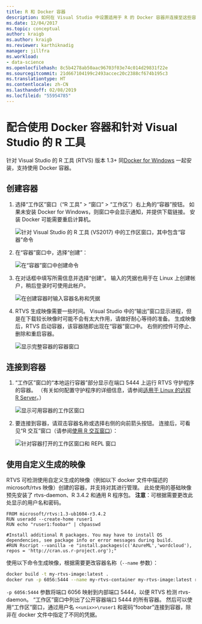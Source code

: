 ```yaml
---
title: R 和 Docker 容器
description: 如何在 Visual Studio 中设置适用于 R 的 Docker 容器并连接至这些容器。
ms.date: 12/04/2017
ms.topic: conceptual
author: kraigb
ms.author: kraigb
ms.reviewer: karthiknadig
manager: jillfra
ms.workload:
- data-science
ms.openlocfilehash: 8c5b4278ab50aac96703f03e74c014d29831f22e
ms.sourcegitcommit: 21d667104199c2493accec20c2388cf674b195c3
ms.translationtype: HT
ms.contentlocale: zh-CN
ms.lasthandoff: 02/08/2019
ms.locfileid: "55954785"
---
```

# <a name="use-docker-containers-with-r-tools-for-visual-studio"></a>配合使用 Docker 容器和针对 Visual Studio 的 R 工具

针对 Visual Studio 的 R 工具 (RTVS) 版本 1.3+ 同[Docker for Windows](https://www.docker.com/docker-windows) 一起安装，支持使用 Docker 容器。

## <a name="create-a-container"></a>创建容器

1. 选择“工作区”窗口（“R 工具” > “窗口” > “工作区”）右上角的“容器”按钮。 如果未安装 Docker for Windows，则窗口中会显示通知，并提供下载链接。 安装 Docker 可能需要重启计算机。

    ![针对 Visual Studio 的 R 工具 (VS2017) 中的工作区窗口，其中包含“容器”命令](media/container-workspaces-window.png)

1. 在“容器”窗口中，选择“创建”：

    ![在“容器”窗口中创建命令](media/containers-window-create.png)

1. 在对话框中填写所需信息并选择“创建”。 输入的凭据也用于在 Linux 上创建帐户，稍后登录时可使用此帐户。

    ![在创建容器时输入容器名称和凭据](media/containers-window-create-fill.png)

1. RTVS 生成映像需要一些时间。 Visual Studio 中的“输出”窗口显示进程，但是在下载较长映像时可能不会有太大作用，请做好耐心等待的准备。 生成映像后，RTVS 启动容器，该容器随即出现在“容器”窗口中。 右侧的控件可停止、删除和重启容器。

    ![显示完整容器的容器窗口](media/containers-window-created.png)

## <a name="connect-to-a-container"></a>连接到容器

1. “工作区”窗口的“本地运行容器”部分显示在端口 5444 上运行 RTVS 守护程序的容器。 （有关如何配置守护程序的详细信息，请参阅[适用于 Linux 的远程 R Server](setting-up-remote-r-service-on-linux.md)。）

    ![显示可用容器的工作区窗口](media/workspaces-window-running-containers.png)

1. 要连接到容器，请双击容器名称或选择右侧的向前箭头按钮。 连接后，可看见“R 交互”窗口（请参阅[使用 R 交互窗口](interactive-repl-for-r-in-visual-studio.md)）：

    ![针对容器打开的工作区窗口和 REPL 窗口](media/workspaces-window-container-connected.png)

## <a name="use-custom-built-images"></a>使用自定义生成的映像

RTVS 可检测使用自定义生成的映像（例如以下 docker 文件中描述的 microsoft/rtvs 映像）创建的容器，并支持对其进行管理。 此处使用的基础映像预先安装了 rtvs-daemon、R 3.4.2 和通用 R 程序包。 **注意**：可根据需要更改此处显示的用户名和密码。

```docker
FROM microsoft/rtvs:1.3-ub1604-r3.4.2
RUN useradd --create-home ruser1
RUN echo "ruser1:foobar" | chpasswd

#Install additional R packages. You may have to install OS dependencies, see package info or error messages during build.
#RUN Rscript --vanilla -e "install.packages(c('AzureML','wordcloud'), repos = 'http://cran.us.r-project.org');"
```

使用以下命令生成映像，根据需要更改容器名称（`--name` 参数）：

```bash
docker build -t my-rtvs-image:latest .
docker run -p 6056:5444 --name my-rtvs-container my-rtvs-image:latest rtvsd
```

`-p 6056:5444` 参数将端口 6056 映射到内部端口 5444，以便 RTVS 检测 rtvs-daemon。 “工作区”窗口中列出了公开容器端口 5444 的所有容器。 然后可以使用“工作区”窗口，通过用户名 `<<unix>>\ruser1` 和密码“foobar”连接到容器，除非在 docker 文件中指定了不同的凭据。
